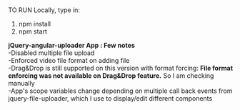 #
TO RUN Locally, type in: <br/>
1) npm install
2) npm start

<strong>jQuery-angular-uploader App : Few notes</strong><br/>
-Disabled multiple file upload<br/>
-Enforced video file format on adding file<br/>
-Drag&Drop is still supported on this version with format forcing: <strong>File format enforcing was not available on Drag&Drop feature.</strong> So I am checking manually<br/>
-App's scope variables change depending on multiple call back events from jquery-file-uploader, which I use to display/edit different components <br/>
<br/>
